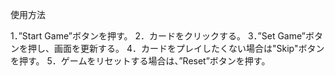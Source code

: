 使用方法

1．”Start Game”ボタンを押す。
2．カードをクリックする。
3．”Set Game”ボタンを押し、画面を更新する。
4．カードをプレイしたくない場合は"Skip"ボタンを押す。
5．ゲームをリセットする場合は、”Reset”ボタンを押す。
